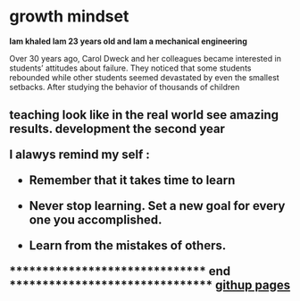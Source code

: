 # growth mindset

**Iam khaled Iam 23 years old and Iam a mechanical engineering**

Over 30 years ago, Carol Dweck and her colleagues became interested in students’ attitudes about failure. They noticed that some students rebounded while other students seemed devastated by even the smallest setbacks. After studying the behavior of thousands of children

<h2> teaching look like in the real world
see amazing results.
development the second year

I alawys remind my self :

- Remember that it takes time to learn

- Never stop learning. Set a new goal for every one you accomplished.

- Learn from the mistakes of others.


****************************** end *******************************
[githup pages](https://pages.github.com)
